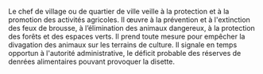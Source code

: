 Le chef de village ou de quartier de ville veille à la protection et à la promotion des activités agricoles.
Il œuvre à la prévention et à l'extinction des feux de brousse, à l’élimination des animaux dangereux, à la protection des forêts et des espaces verts.
Il prend toute mesure pour empêcher la divagation des animaux sur les terrains de culture. Il signale en temps opportun à l'autorité administrative, le déficit probable des réserves de denrées alimentaires pouvant provoquer la disette.